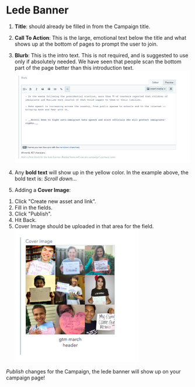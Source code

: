 # Lede Banner

1) **Title**: should already be filled in from the Campaign title.

2) **Call To Action**: This is the large, emotional text below the title and what shows up at the bottom of pages to prompt the user to join.

3) **Blurb**: This is the intro text. This is not required, and is suggested to use only if absolutely needed. We have seen that people scan the bottom part of the page better than this introduction text.
![Blurb](../_assets/campaign-blurb-field.png)

4) Any **bold text** will show up in the yellow color. In the example above, the bold text is: _Scroll down…_

5) Adding a **Cover Image**:
  1. Click "Create new asset and link".
  2. Fill in the fields.
  3. Click "Publish".
  4. Hit Back.
  5. Cover Image should be uploaded in that area for the field.
 ![Header image](../_assets/cover-image-field.png)

_Publish_ changes for the Campaign, the lede banner will show up on your campaign page!
